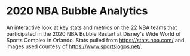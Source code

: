 # 2020 NBA Bubble Analytics 

An interactive look at key stats and metrics on the 22 NBA teams that participated in the 2020 NBA Bubble Restart at Disney's Wide World of Sports Complex in Orlando. Stats pulled from https://stats.nba.com/ and images used courtesy of https://www.sportslogos.net/.  
